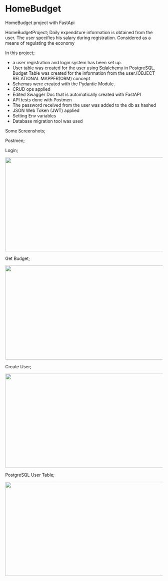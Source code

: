 # HomeBudget
HomeBudget project with FastApi

HomeBudgetProject; Daily expenditure information is obtained from the user. The user specifies his salary during registration. Considered as a means of regulating the economy


In this project;
- a user registration and login system has been set up.
- User table was created for the user using Sqlalchemy in PostgreSQL. Budget Table was created for the information from the user.(OBJECT RELATIONAL MAPPER(ORM) concept
- Schemas were created with the Pydantic Module. 
- CRUD ops applied
- Edited Swagger Doc that is automatically created with FastAPI
- API tests done with Postmen
- The password received from the user was added to the db as hashed
- JSON Web Token (JWT)  applied
- Setting Env variables
- Database migration tool was used

Some Screenshots;

Postmen;

Login;

<img src="https://user-images.githubusercontent.com/75543671/169335476-b6902b1e-c3a9-44b8-aee7-04418c2b7728.png" width="1000" height="300"/>

Get Budget;

<img src="https://user-images.githubusercontent.com/75543671/169335861-a78cc814-39bf-429f-b4cf-33df49bb0f81.png" width="1000" height="300"/>

Create User;

<img src="https://user-images.githubusercontent.com/75543671/169336080-7af31a06-c6cc-4826-858b-ff116b7843e7.png" width="1000" height="300"/>


PostgreSQL User Table;

<img src="https://user-images.githubusercontent.com/75543671/169336257-15aaca6c-2078-4fac-a4eb-f171766cc33d.png" width="1000" height="300"/>



